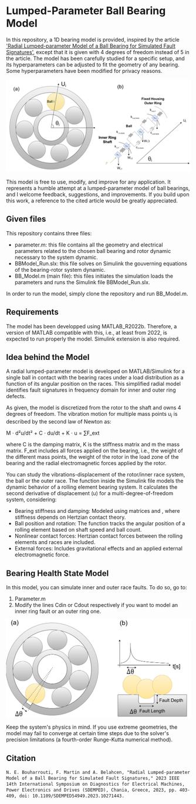 # Lumped-Parameter Ball Bearing Model 

In this repository, a 1D bearing model is provided, inspired by the article ['Radial Lumped-parameter Model of a Ball Bearing for Simulated Fault Signatures'](https://ieeexplore.ieee.org/document/10271443), except that it is given with 4 degrees of freedom instead of 5 in the article. The model has been carefully studied for a specific setup, and its hyperparameters can be adjusted to fit the geometry of any bearing. Some hyperparameters have been modified for privacy reasons.

![fault](BearingModel_Concept.png)

This model is free to use, modify, and improve for any application. It represents a humble attempt at a lumped-parameter model of ball bearings, and I welcome feedback, suggestions, and improvements. If you build upon this work, a reference to the cited article would be greatly appreciated.


## Given files

This repository contains three files: 

- parameter.m: this file contains all the geometry and electrical parameters related to the chosen ball bearing and rotor dynamic necessary to the system dynamic. 
- BBModel_Run.slx: this file solves on Simulink the gouverning equations of the bearing-rotor system dynamic. 
- BB_Model.m (main file): this files initiates the simulation loads the parameters and runs the Simulink file BBModel_Run.slx.  

In order to run the model, simply clone the repository and run BB_Model.m.

## Requirements 

The model has been developped using MATLAB_R2022b. Therefore, a version of MATLAB compatible with this, i.e., at least from 2022, is expected to run properly the model. Simulink extension is also required. 

## Idea behind the Model

A radial lumped-parameter model is developed on MATLAB/Simulink for a single ball in contact with the bearing races under a load distribution as a function of its angular position on the races. This simplified radial model identifies fault signatures in frequency domain for inner and outer ring defects. 

As given, the model is discretized from the rotor to the shaft and owns 4 degrees of freedom. The vibration motion for multiple mass points u$_i$ is described by the second law of Newton as:

M ⋅ d²u/dt² + C ⋅ du/dt + K ⋅ u = ∑F_ext

 where C is the damping matrix, K is the stiffness matrix and m the mass matrix. F_ext includes all forces applied on the bearing, i.e., the weight of the different mass points, the weight of the rotor in the load zone of the bearing and the radial electromagnetic forces applied by the rotor.

You can study the vibrations-displacement of the rotor/inner race system, the ball or the outer race. The function inside the Simulink file models the dynamic behavior of a rolling element bearing system. It calculates the second derivative of displacement (u) for a multi-degree-of-freedom system, considering:

- Bearing stiffness and damping: Modeled using matrices  and , where stiffness depends on Hertzian contact theory.
- Ball position and rotation: The function tracks the angular position of a rolling element based on shaft speed and ball count.
- Nonlinear contact forces: Hertzian contact forces between the rolling elements and races are included.
- External forces: Includes gravitational effects and an applied external electromagnetic force.

## Bearing Health State Model

In this model, you can simulate inner and outer race faults. To do so, go to: 

1. Parameter.m
2. Modify the lines Cdin or Cdout respectively if you want to model an inner ring fault or an outer ring one.

![fault](FaultSimulation.png)

Keep the system's physics in mind. If you use extreme geometries, the model may fail to converge at certain time steps due to the solver's precision limitations (a fourth-order Runge-Kutta numerical method). 

## Citation 
```
N. E. Bouharrouti, F. Martin and A. Belahcen, "Radial Lumped-parameter Model of a Ball Bearing for Simulated Fault Signatures," 2023 IEEE 14th International Symposium on Diagnostics for Electrical Machines, Power Electronics and Drives (SDEMPED), Chania, Greece, 2023, pp. 403-409, doi: 10.1109/SDEMPED54949.2023.10271443.
```








